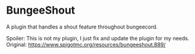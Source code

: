 # BungeeShout
A plugin that handles a shout feature throughout bungeecord.

Spoiler: This is not my plugin, I just fix and update the plugin for my needs.
Original: https://www.spigotmc.org/resources/bungeeshout.889/
